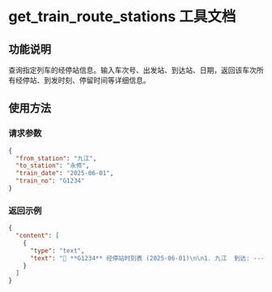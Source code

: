 # get_train_route_stations 工具文档

## 功能说明
查询指定列车的经停站信息。输入车次号、出发站、到达站、日期，返回该车次所有经停站、到发时刻、停留时间等详细信息。

## 使用方法
### 请求参数
```json
{
  "from_station": "九江",
  "to_station": "永修",
  "train_date": "2025-06-01",
  "train_no": "G1234"
}
```

### 返回示例
```json
{
  "content": [
    {
      "type": "text",
      "text": "🚄 **G1234** 经停站时刻表 (2025-06-01)\n\n1. 九江  到达: ----  发车: 08:00  停留: ----\n2. 永修  到达: 08:26  发车: ----  停留: 2分\n\n📊 共 **2** 个经停站"
    }
  ]
}
```
